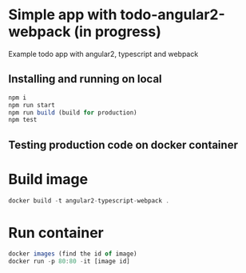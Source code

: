 # Simple app with todo-angular2-webpack (in progress)
Example todo app with angular2, typescript and webpack


## Installing and running on local ##
```javascript
npm i
npm run start
npm run build (build for production)
npm test
```

## Testing production code on docker container ##
# Build image #
```javascript
docker build -t angular2-typescript-webpack .
```
# Run container #
```javascript
docker images (find the id of image)
docker run -p 80:80 -it [image id]
```
